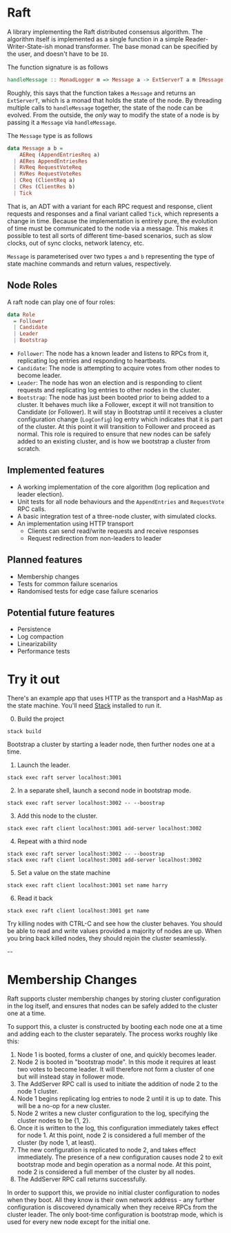 # Raft

A library implementing the Raft distributed consensus algorithm. The algorithm
itself is implemented as a single function in a simple Reader-Writer-State-ish
monad transformer. The base monad can be specified by the user, and doesn't have
to be `IO`.

The function signature is as follows
```haskell
handleMessage :: MonadLogger m => Message a -> ExtServerT a m [Message a]
```

Roughly, this says that the function takes a `Message` and returns an
`ExtServerT`, which is a monad that holds the state of the node. By threading
multiple calls to `handleMessage` together, the state of the node can be
evolved. From the outside, the _only_ way to modify the state of a node is by
passing it a `Message` via `handleMessage`.

The `Message` type is as follows
```haskell
data Message a b =
    AEReq (AppendEntriesReq a)
  | AERes AppendEntriesRes
  | RVReq RequestVoteReq
  | RVRes RequestVoteRes
  | CReq (ClientReq a)
  | CRes (ClientRes b)
  | Tick
```

That is, an ADT with a variant for each RPC request and response, client
requests and responses and a final variant called `Tick`, which represents a
change in time. Because the implementation is entirely pure, the evolution of
time must be communicated to the node via a message. This makes it possible to
test all sorts of different time-based scenarios, such as slow clocks, out of
sync clocks, network latency, etc.

`Message` is parameterised over two types `a` and `b` representing the type of
state machine commands and return values, respectively.

## Node Roles
A raft node can play one of four roles:
```haskell
data Role
  = Follower
  | Candidate
  | Leader
  | Bootstrap
```

- `Follower`: The node has a known leader and listens to RPCs from it, replicating log
  entries and responding to heartbeats.
- `Candidate`: The node is attempting to acquire votes from other nodes to become leader.
- `Leader`: The node has won an election and is responding to client requests and
  replicating log entries to other nodes in the cluster.
- `Bootstrap`: The node has just been booted prior to being added to a cluster. It behaves
  much like a Follower, except it will not transition to Candidate (or Follower). It will
  stay in Bootstrap until it receives a cluster configuration change (`LogConfig`) log
  entry which indicates that it is part of the cluster. At this point it will transition
  to Follower and proceed as normal. This role is required to ensure that new nodes can be
  safely added to an existing cluster, and is how we bootstrap a cluster from scratch.

## Implemented features
- A working implementation of the core algorithm (log replication and leader
  election).
- Unit tests for all node behaviours and the `AppendEntries` and `RequestVote`
  RPC calls.
- A basic integration test of a three-node cluster, with simulated clocks.
- An implementation using HTTP transport
  - Clients can send read/write requests and receive responses
  - Request redirection from non-leaders to leader

## Planned features
- Membership changes
- Tests for common failure scenarios
- Randomised tests for edge case failure scenarios

## Potential future features
- Persistence
- Log compaction
- Linearizability
- Performance tests

# Try it out

There's an example app that uses HTTP as the transport and a HashMap as the
state machine.  You'll need [Stack](https://haskellstack.org) installed to run
it.

0. Build the project
```shell
stack build
```

Bootstrap a cluster by starting a leader node, then further nodes one at a time.

1. Launch the leader.
```shell
stack exec raft server localhost:3001
```

2. In a separate shell, launch a second node in bootstrap mode.
```
stack exec raft server localhost:3002 -- --boostrap
```

3. Add this node to the cluster.
```
stack exec raft client localhost:3001 add-server localhost:3002
```

4. Repeat with a third node
```
stack exec raft server localhost:3002 -- --boostrap
stack exec raft client localhost:3001 add-server localhost:3002
```

5. Set a value on the state machine
```shell
stack exec raft client localhost:3001 set name harry
```

6. Read it back
```shell
stack exec raft client localhost:3001 get name
```

Try killing nodes with CTRL-C and see how the cluster behaves. You should be able to read
and write values provided a majority of nodes are up. When you bring back killed nodes,
they should rejoin the cluster seamlessly.

--

# Membership Changes

Raft supports cluster membership changes by storing cluster configuration in the log
itself, and ensures that nodes can be safely added to the cluster one at a time.

To support this, a cluster is constructed by booting each node one at a time and adding
each to the cluster separately. The process works roughly like this:

1. Node 1 is booted, forms a cluster of one, and quickly becomes leader.
2. Node 2 is booted in "bootstrap mode". In this mode it requires at least two votes to
   become leader. It will therefore not form a cluster of one but will instead stay in
   follower mode.
3. The AddServer RPC call is used to initiate the addition of node 2 to the node 1
   cluster.
4. Node 1 begins replicating log entries to node 2 until it is up to date. This will be a
   no-op for a new cluster.
5. Node 2 writes a new cluster configuration to the log, specifying the cluster nodes to
   be {1, 2}.
6. Once it is written to the log, this configuration immediately takes effect for node 1.
   At this point, node 2 is considered a full member of the cluster (by node 1, at least).
7. The new configuration is replicated to node 2, and takes effect immediately. The
   presence of a new configuration causes node 2 to exit bootstrap mode and begin
   operation as a normal node. At this point, node 2 is considered a full member of the
   cluster by all nodes.
8. The AddServer RPC call returns successfully.

In order to support this, we provide no initial cluster configuration to nodes when they
boot. All they know is their own network address - any further configuration is discovered
dynamically when they receive RPCs from the cluster leader. The only boot-time
configuration is bootstrap mode, which is used for every new node except for the initial
one.
